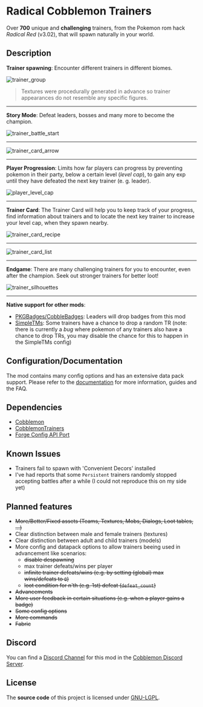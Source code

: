 # Radical Cobblemon Trainers

Over **700** unique and **challenging** trainers, from the Pokemon rom hack *Radical Red* (v3.02), that will spawn naturally in your world.

## Description

**Trainer spawning**: Encounter different trainers in different biomes.

![trainer_group](https://cdn.modrinth.com/data/lRwTUnD7/images/cc2709f3cac51b946132260901051cfb79fb48f5.png)

> Textures were procedurally generated in advance so trainer appearances do not resemble any specific figures.

---

**Story Mode**: Defeat leaders, bosses and many more to become the champion.

![trainer_battle_start](https://cdn.modrinth.com/data/lRwTUnD7/images/91b10715bd330d8f6ea0da84b1a585cc861b1ba9.png)

---

![trainer_card_arrow](https://cdn.modrinth.com/data/lRwTUnD7/images/fce1423ed0f357b5f0c0b7de70e2094647118065.png)

---

**Player Progression**: Limits how far players can progress by preventing pokemon in their party, below a certain level (*level cap*), to gain any exp until they have defeated the next key trainer (e. g. leader).

![player_level_cap](https://cdn.modrinth.com/data/lRwTUnD7/images/5468daf76abb815076b36ad83382716149be8803.png)

---

**Trainer Card**: The Trainer Card will help you to keep track of your progress, find information about trainers and to locate the next key trainer to increase your level cap, when they spawn nearby.

![trainer_card_recipe](https://cdn.modrinth.com/data/lRwTUnD7/images/4a9a661d330053281fb6dd846df75b2c20e61b07.png)

---

![trainer_card_list](https://cdn.modrinth.com/data/lRwTUnD7/images/d6d171eb684e2bc68c7a0bb7f56f1fdef81b09d3.png)

---

**Endgame**: There are many challenging trainers for you to encounter, even after the champion. Seek out stronger trainers for better loot!

![trainer_silhouettes](https://cdn.modrinth.com/data/lRwTUnD7/images/5be19545bb03bb820902c8de4ea1cf3f310c6529.png)

---

**Native support for other mods**:

- [PKGBadges/CobbleBadges](todo): Leaders will drop badges from this mod
- [SimpleTMs](todo): Some trainers have a chance to drop a random TR (note: there is currently a *bug* where pokemon of any trainers also have a chance to drop TRs, you may disable the chance for this to happen in the SimpleTMs config)

## Configuration/Documentation

The mod contains many config options and has an extensive data pack support. Please refer to the [documentation](https://srcmc.gitlab.io/rct/docs) for more information, guides and the FAQ.

## Dependencies

- [Cobblemon](https://modrinth.com/mod/cobblemon)
- [CobblemonTrainers](https://modrinth.com/mod/cobblemontrainers)
- [Forge Config API Port](https://modrinth.com/mod/forge-config-api-port)

## Known Issues

- Trainers fail to spawn with 'Convenient Decors' installed
- I've had reports that some `Persistent` trainers randomly stopped accepting battles after a while (I could not reproduce this on my side yet)

## Planned features

- ~~More/Better/Fixed assets (Teams, Textures, Mobs, Dialogs, Loot tables, ...)~~
- Clear distinction between male and female trainers (textures)
- Clear distinction between adult and child trainers (models)
- More config and datapack options to allow trainers beeing used in advancement like scenarios:
  - ~~disable despawning~~
  - max trainer defeats/wins per player
  - ~~infinite trainer defeats/wins (e.g. by setting (global) max wins/defeats to `0`)~~
  - ~~loot condition for n'th (e.g. 1st) defeat (`defeat_count`)~~
- ~~Advancements~~
- ~~More user feedback in certain situations (e.g. when a player gains a badge)~~
- ~~Some config options~~
- ~~More commands~~
- ~~Fabric~~

## Discord

You can find a [Discord Channel](https://discord.com/channels/934267676354834442/1234121411275133031) for this mod in the [Cobblemon Discord Server](https://discord.gg/cobblemon).

## License

The **source code** of this project is licensed under [GNU-LGPL](LICENSE.md).
